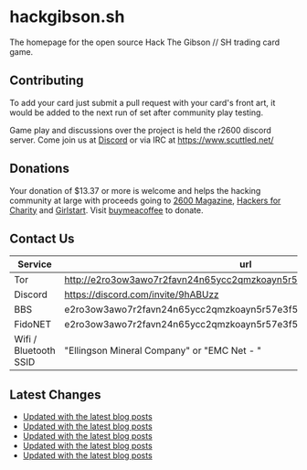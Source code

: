 # hackgibson.sh
The homepage for the open source Hack The Gibson // SH trading card game.


## Contributing

To add your card just submit a pull request with your card's front art, it would be added to the next run of set after community play testing.

Game play and discussions over the project is held the r2600 discord server. Come join us at [Discord](https://discord.com/invite/9hABUzz) or via IRC at https://www.scuttled.net/


## Donations

Your donation of $13.37 or more is welcome and helps the hacking community at large with proceeds going to [2600 Magazine](https://2600.com/), [Hackers for Charity](https://hackersforcharity.org) and [Girlstart](https://girlstart.org).  Visit [buymeacoffee](https://www.buymeacoffee.com/hackgibson.sh) to donate.


## Contact Us

Service | url
-|-
Tor | http://e2ro3ow3awo7r2favn24n65ycc2qmzkoayn5r57e3f56nvjwdcgg32ad.onion
Discord | https://discord.com/invite/9hABUzz
BBS | e2ro3ow3awo7r2favn24n65ycc2qmzkoayn5r57e3f56nvjwdcgg32ad.onion:23
FidoNET | e2ro3ow3awo7r2favn24n65ycc2qmzkoayn5r57e3f56nvjwdcgg32ad.onion:24554
Wifi / Bluetooth SSID | "Ellingson Mineral Company" or "EMC Net - <fidonet address>"

## Latest Changes
<!-- BLOG-POST-LIST:START -->
- [Updated with the latest blog posts](https://github.com/DFW2600/hackgibson.sh/commit/c00e84d521b0b3d4bfaab8586760d8edade7edec)
- [Updated with the latest blog posts](https://github.com/DFW2600/hackgibson.sh/commit/e063e2a229a7afb4a3160de46693c9e5de70a79e)
- [Updated with the latest blog posts](https://github.com/DFW2600/hackgibson.sh/commit/28bf983c8864f77b9b030bb3bdffbb07cc8d37d3)
- [Updated with the latest blog posts](https://github.com/DFW2600/hackgibson.sh/commit/2043da03938b88d3118e657daf905c21b5e1f656)
- [Updated with the latest blog posts](https://github.com/DFW2600/hackgibson.sh/commit/64c20a5b2a77acef08565bc0486ed7ffa2a2895d)
<!-- BLOG-POST-LIST:END -->
